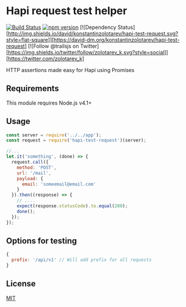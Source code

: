 # Hapi request test helper

[![Build Status](https://travis-ci.org/konstantinzolotarev/hapi-test-request.svg?branch=master)](https://travis-ci.org/konstantinzolotarev/hapi-test-request)
[![npm version](https://badge.fury.io/js/hapi-test-request.svg)](https://badge.fury.io/js/hapi-test-request)
[![Dependency Status][http://img.shields.io/david/konstantinzolotarev/hapi-test-request.svg?style=flat-square]][https://david-dm.org/konstantinzolotarev/hapi-test-request]
[![Follow @trailsjs on Twitter][https://img.shields.io/twitter/follow/zolotarev_k.svg?style=social]][https://twitter.com/zolotarev_k]

HTTP assertions made easy for Hapi using Promises

## Requirements

This module requires Node.js v4.1+


## Usage

```javascript
const server = require('../../app');
const request = require('hapi-test-request')(server);

//...
let.it('something', (done) => {
  request.call({
  	method: 'POST',
  	url: '/mail',
  	payload: {
  	  email: 'someemail@email.com'
  	}
  }).then((response) => {
    // ....
    expect(response.statusCode).to.equal(200);
    done();
  });
});
```

## Options for testing

```javascript
{
  prefix: '/api/v1' // Will add prefix for all requests
}
```

## License
[MIT](https://github.com/konstantinzolotarev/hapi-test-request/blob/master/LICENSE)

